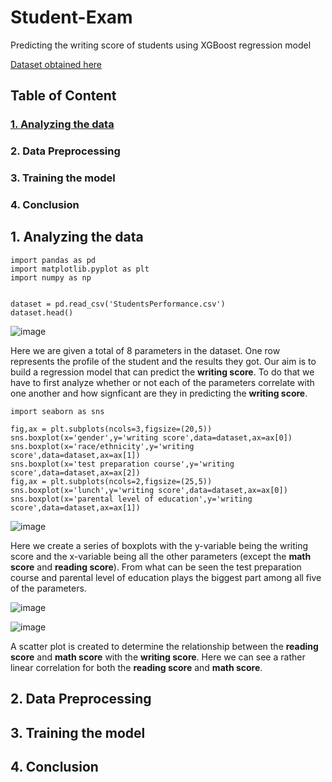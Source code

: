 # Student-Exam
Predicting the writing score of students using XGBoost regression model

[Dataset obtained here](https://www.kaggle.com/spscientist/students-performance-in-exams) 
## Table of Content
### [1. Analyzing the data](#section1)
### 2. Data Preprocessing
### 3. Training the model
### 4. Conclusion
## <a id='#section1'>1. Analyzing the data</a>
``` 
import pandas as pd
import matplotlib.pyplot as plt
import numpy as np


dataset = pd.read_csv('StudentsPerformance.csv')
dataset.head()
``` 
![image](https://user-images.githubusercontent.com/64945381/110489786-40257580-8122-11eb-86e0-e83d849da1d2.png)

Here we are given a total of 8 parameters in the dataset. One row represents the profile of the student and the results they got. Our aim is to build a regression model that can predict the __writing score__. To do that we have to first analyze whether or not each of the parameters correlate with one another and how signficant are they in predicting the __writing score__.

```
import seaborn as sns

fig,ax = plt.subplots(ncols=3,figsize=(20,5))
sns.boxplot(x='gender',y='writing score',data=dataset,ax=ax[0])
sns.boxplot(x='race/ethnicity',y='writing score',data=dataset,ax=ax[1])
sns.boxplot(x='test preparation course',y='writing score',data=dataset,ax=ax[2])
fig,ax = plt.subplots(ncols=2,figsize=(25,5))
sns.boxplot(x='lunch',y='writing score',data=dataset,ax=ax[0])
sns.boxplot(x='parental level of education',y='writing score',data=dataset,ax=ax[1])
```
![image](https://user-images.githubusercontent.com/64945381/110570820-210dfe80-8189-11eb-9409-0700c0c0b25e.png)

Here we create a series of boxplots with the y-variable being the writing score and the x-variable being all the other parameters (except the __math score__ and __reading score__). From what can be seen the test preparation course and parental level of education plays the biggest part among all five of the parameters.

![image](https://user-images.githubusercontent.com/64945381/110570854-2e2aed80-8189-11eb-9b8e-b37f77b2aaf2.png)

![image](https://user-images.githubusercontent.com/64945381/110570874-371bbf00-8189-11eb-901f-166f54cd4acd.png)


A scatter plot is created to determine the relationship between the __reading score__ and __math score__ with the __writing score__. Here we can see a rather linear correlation for both the __reading score__ and __math score__. 
## 2. Data Preprocessing

## 3. Training the model

## 4. Conclusion
